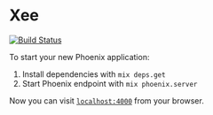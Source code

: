 # Xee
[![Build Status](https://travis-ci.org/xeejp/xee.svg?branch=master)](https://travis-ci.org/xeejp/xee)

To start your new Phoenix application:

1. Install dependencies with `mix deps.get`
2. Start Phoenix endpoint with `mix phoenix.server`

Now you can visit [`localhost:4000`](http://localhost:4000) from your browser.
